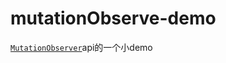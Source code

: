 # mutationObserve-demo

[`MutationObserver`](https://developer.mozilla.org/zh-CN/docs/Web/API/MutationObserver)api的一个小demo
